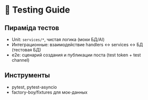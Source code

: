 # 🧪 Testing Guide

## Пираміда тестов
- Unit: `services/*`, чистая логика (моки БД/AI)
- Интеграционные: взаимодействие handlers ↔ services ↔ БД (тестовая БД)
- e2e: сценарий создания и публикации поста (test token + test channel)

## Инструменты
- pytest, pytest-asyncio
- factory-boy/fixtures для мок-данных

